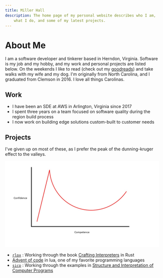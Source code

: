 ```yaml
---
title: Miller Hall
description: The home page of my personal website describes who I am,
    what I do, and some of my latest projects.
---
```


About Me
=====

I am a software developer and tinkerer based in Herndon, Virginia.
Software is my job and my hobby, and my work and personal projects are listed below.
On the weekends I like to read (check out my [goodreads](https://www.goodreads.com/user/show/52490059-miller-hall)) and take walks with my wife and my dog.
I'm originally from North Carolina, and I graduated from Clemson in 2016.
I love all things Carolinas.

Work
-----

- I have been an SDE at AWS in Arlington, Virginia since 2017
- I spent three years on a team focused on software quality during the region build process
- I now work on building edge solutions custom-built to customer needs

Projects
-----

I've given up on most of these, as I prefer the peak of the dunning-kruger effect to the valleys.

<img class="image-center"
    src="/assets/dunning-kruger.jpg"
    title="LittleT889, CC BY-SA 4.0 https://creativecommons.org/licenses/by-sa/4.0, via Wikimedia Commons"
    alt="Dunning-kruger effect graph, from wikimedia commons">
</img>

- [`rlox`](https://github.com/arlindohall/rlox) : Working through the book [Crafting Interpreters](https://craftinginterpreters.com) in Rust
- [Advent of code](https://github.com/arlindohall/advent.lua) in lua, one of my favorite programming languages
- [`sicp`](https://github.com/arlindohall/sicp) : Working through the examples in [Structure and Interpretation of Computer Programs](https://mitpress.mit.edu/sites/default/files/sicp/full-text/book/book.html)
